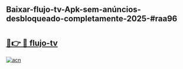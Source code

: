 ## Baixar-flujo-tv-Apk-sem-anúncios-desbloqueado-completamente-2025-#raa96

# <h2><a href="https://ainizakaria.my?title=flujo-tv&ref=20M">🔗👉 🔴 flujo-tv</a></h2>

[![acn](https://github.com/user-attachments/assets/0f9c940e-d8b0-45ae-aac7-cd30a18b3e1c)](https://ainizakaria.my?title=flujo-tv&ref=20M)

